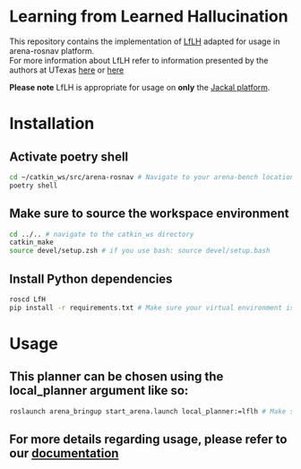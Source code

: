 # Learning from Learned Hallucination

This repository contains the implementation of [LfLH](https://www.cs.utexas.edu/~xiao/papers/lflh.pdf) adapted for usage in arena-rosnav platform.    
For more information about LfLH refer to information presented by the authors at UTexas [here](https://www.cs.utexas.edu/~xiao/Research/LfH/LfH.html#lflh) or [here](https://github.com/Daffan/nav-competition-icra2022/tree/LfH)


**Please note** LfLH is appropriate for usage on **only** the [Jackal platform](https://clearpathrobotics.com/jackal-small-unmanned-ground-vehicle/).

# Installation
<!-- ## Add this package to your .rosinstall or clone it manually.
```bash
cd ~/catkin_ws/src/arena-bench # Navigate to your arena-bench location
echo "- git:
    local-name: ../planners/lflh
    uri: https://github.com/Arena-Rosnav/lflh
    version: master" >> .rosinstall
rosws update ../planners/lflh # or rosws update
``` -->
## Activate poetry shell
```bash
cd ~/catkin_ws/src/arena-rosnav # Navigate to your arena-bench location
poetry shell
```
## Make sure to source the workspace environment
```bash
cd ../.. # navigate to the catkin_ws directory
catkin_make
source devel/setup.zsh # if you use bash: source devel/setup.bash 
```
## Install Python dependencies
```bash
roscd LfH
pip install -r requirements.txt # Make sure your virtual environment is activated
```
# Usage
## This planner can be chosen using the local_planner argument like so:
```bash
roslaunch arena_bringup start_arena.launch local_planner:=lflh # Make sure that your virtual env/poetry is activated
```
## For more details regarding usage, please refer to our [documentation](https://arena-rosnav.readthedocs.io/en/latest/user_guides/usage/)
